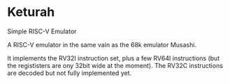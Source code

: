 # Keturah
Simple RISC-V Emulator

A RISC-V emulator in the same vain as the 68k emulator Musashi.

It implements the RV32I instruction set, plus a few RV64I instructions (but the regististers are ony 32bit wide at the moment). 
The RV32C instructions are decoded but not fully implemented yet.

